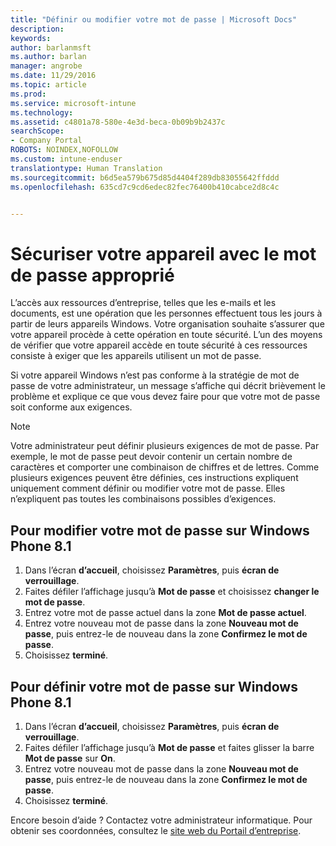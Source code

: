 ```yaml
---
title: "Définir ou modifier votre mot de passe | Microsoft Docs"
description: 
keywords: 
author: barlanmsft
ms.author: barlan
manager: angrobe
ms.date: 11/29/2016
ms.topic: article
ms.prod: 
ms.service: microsoft-intune
ms.technology: 
ms.assetid: c4801a78-580e-4e3d-beca-0b09b9b2437c
searchScope:
- Company Portal
ROBOTS: NOINDEX,NOFOLLOW
ms.custom: intune-enduser
translationtype: Human Translation
ms.sourcegitcommit: b6d5ea579b675d85d4404f289db83055642ffddd
ms.openlocfilehash: 635cd7c9cd6edec82fec76400b410cabce2d8c4c


---
```


# <a name="make-your-device-safer-with-the-right-password"></a>Sécuriser votre appareil avec le mot de passe approprié

L’accès aux ressources d’entreprise, telles que les e-mails et les documents, est une opération que les personnes effectuent tous les jours à partir de leurs appareils Windows. Votre organisation souhaite s’assurer que votre appareil procède à cette opération en toute sécurité. L’un des moyens de vérifier que votre appareil accède en toute sécurité à ces ressources consiste à exiger que les appareils utilisent un mot de passe.

Si votre appareil Windows n’est pas conforme à la stratégie de mot de passe de votre administrateur, un message s’affiche qui décrit brièvement le problème et explique ce que vous devez faire pour que votre mot de passe soit conforme aux exigences.

> [!Note]
> Votre administrateur peut définir plusieurs exigences de mot de passe. Par exemple, le mot de passe peut devoir contenir un certain nombre de caractères et comporter une combinaison de chiffres et de lettres. Comme plusieurs exigences peuvent être définies, ces instructions expliquent uniquement comment définir ou modifier votre mot de passe. Elles n’expliquent pas toutes les combinaisons possibles d’exigences.

## <a name="to-change-your-password-on-windows-phone-81"></a>Pour modifier votre mot de passe sur Windows Phone 8.1

1. Dans l’écran **d’accueil**, choisissez **Paramètres**, puis **écran de verrouillage**.
2. Faites défiler l’affichage jusqu’à **Mot de passe** et choisissez **changer le mot de passe**.
3. Entrez votre mot de passe actuel dans la zone **Mot de passe actuel**.
4. Entrez votre nouveau mot de passe dans la zone **Nouveau mot de passe**, puis entrez-le de nouveau dans la zone **Confirmez le mot de passe**.
4. Choisissez **terminé**.

## <a name="to-set-your-password-on-windows-phone-81"></a>Pour définir votre mot de passe sur Windows Phone 8.1

1. Dans l’écran **d’accueil**, choisissez **Paramètres**, puis **écran de verrouillage**.
2. Faites défiler l’affichage jusqu’à **Mot de passe** et faites glisser la barre **Mot de passe** sur **On**.
3. Entrez votre nouveau mot de passe dans la zone **Nouveau mot de passe**, puis entrez-le de nouveau dans la zone **Confirmez le mot de passe**.
4. Choisissez **terminé**.

Encore besoin d’aide ? Contactez votre administrateur informatique. Pour obtenir ses coordonnées, consultez le [site web du Portail d’entreprise](http://portal.manage.microsoft.com).



<!--HONumber=Dec16_HO2-->


